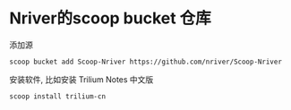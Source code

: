 # Nriver的scoop bucket 仓库

添加源
```
scoop bucket add Scoop-Nriver https://github.com/nriver/Scoop-Nriver
```

安装软件, 比如安装 Trilium Notes 中文版
```
scoop install trilium-cn
```
